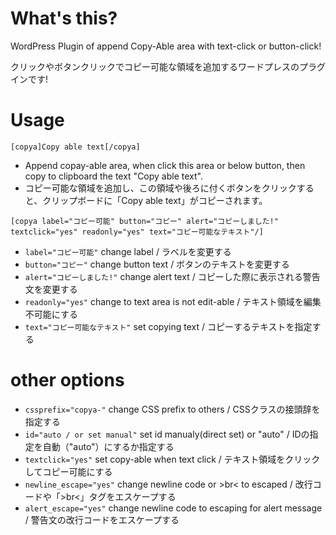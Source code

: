 # What's this?
WordPress Plugin of append Copy-Able area with text-click or button-click!

クリックやボタンクリックでコピー可能な領域を追加するワードプレスのプラグインです!

# Usage
```
[copya]Copy able text[/copya]
```
* Append copay-able area, when click this area or below button, then copy to clipboard the text "Copy able text".
* コピー可能な領域を追加し、この領域や後ろに付くボタンをクリックすると、クリップボードに「Copy able text」がコピーされます。

```
[copya label="コピー可能" button="コピー" alert="コピーしました!" textclick="yes" readonly="yes" text="コピー可能なテキスト"/]
```
* ```label="コピー可能"``` change label / ラベルを変更する
* ```button="コピー"```  change button text / ボタンのテキストを変更する
* ```alert="コピーしました!"``` change alert text / コピーした際に表示される警告文を変更する
* ```readonly="yes"``` change to text area is not edit-able / テキスト領域を編集不可能にする
* ```text="コピー可能なテキスト"``` set copying text / コピーするテキストを指定する

# other options

* ```cssprefix="copya-"``` change CSS prefix to others / CSSクラスの接頭辞を指定する
* ```id="auto / or set manual"``` set id manualy(direct set) or "auto" / IDの指定を自動（"auto"）にするか指定する
* ```textclick="yes"``` set copy-able when text click / テキスト領域をクリックしてコピー可能にする
* ```newline_escape="yes"``` change newline code or &gt;br&lt; to escaped / 改行コードや「&gt;br&lt;」タグをエスケープする
* ```alert_escape="yes"``` change newline code to escaping for alert message / 警告文の改行コードをエスケープする
